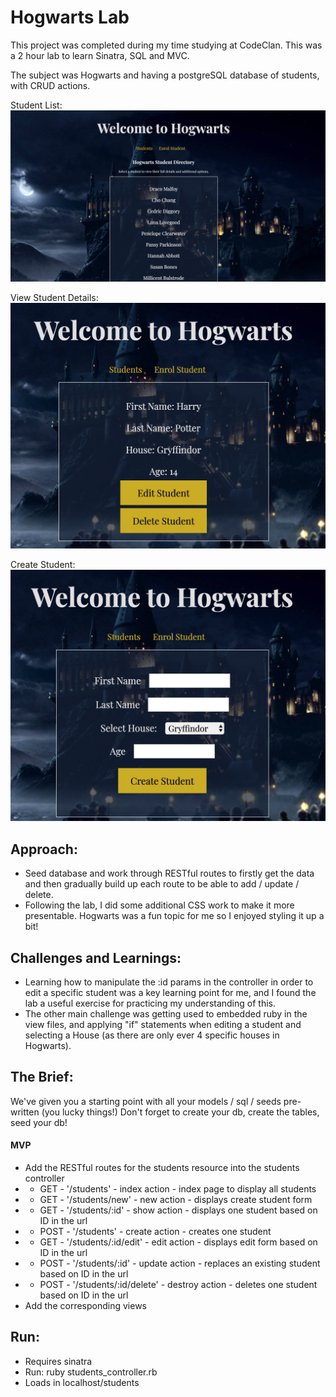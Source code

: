 # Hogwarts Lab

This project was completed during my time studying at CodeClan. This was a 2 hour lab to learn Sinatra, SQL and MVC.

The subject was Hogwarts and having a postgreSQL database of students, with CRUD actions.

Student List:
![Image of Student List](student-list.png)

View Student Details:
![Image of student details](student-details.png)

Create Student:
![Image of Student Form](add-student.png)

## Approach:
- Seed database and work through RESTful routes to firstly get the data and then gradually build up each route to be able to add / update / delete.
- Following the lab, I did some additional CSS work to make it more presentable. Hogwarts was a fun topic for me so I enjoyed styling it up a bit!

## Challenges and Learnings:
- Learning how to manipulate the :id params in the controller in order to edit a specific student was a key learning point for me, and I found the lab a useful exercise for practicing my understanding of this.
- The other main challenge was getting used to embedded ruby in the view files, and applying "if" statements when editing a student and selecting a House (as there are only ever 4 specific houses in Hogwarts).

## The Brief:

We've given you a starting point with all your models / sql / seeds pre-written (you lucky things!)
Don't forget to create your db, create the tables, seed your db!

#### MVP
- Add the RESTful routes for the students resource into the students controller
- - GET - '/students'	- index action - index page to display all students
- - GET - '/students/new' - new action - displays create student form                        
- - GET - '/students/:id' - show action - displays one student based on ID in the url
- - POST - '/students' - create action - creates one student
- - GET - '/students/:id/edit' - edit action - displays edit form based on ID in the url
- - POST - '/students/:id' - update action - replaces an existing student based on ID in the url
- - POST - '/students/:id/delete' - destroy action - deletes one student based on ID in the url
- Add the corresponding views

## Run:
- Requires sinatra
- Run: ruby students_controller.rb
- Loads in localhost/students
